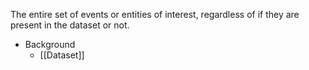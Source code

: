 The entire set of events or entities of interest, regardless of if they are present in the dataset or not.

* Background
	* [[Dataset]]